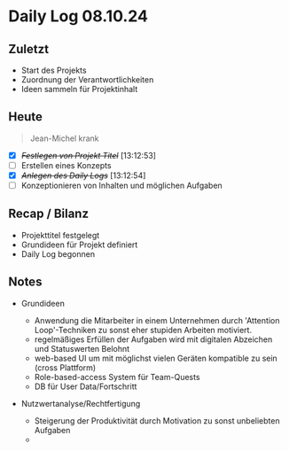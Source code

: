 # Daily Log 08.10.24

## Zuletzt
- Start des Projekts
- Zuordnung der Verantwortlichkeiten
- Ideen sammeln für Projektinhalt

## Heute
> Jean-Michel krank

- [X] ~~*Festlegen von Projekt Titel*~~ [13:12:53]
- [ ] Erstellen eines Konzepts
- [X] ~~*Anlegen des Daily Logs*~~ [13:12:54]
- [ ] Konzeptionieren von Inhalten und möglichen Aufgaben

## Recap / Bilanz

- Projekttitel festgelegt
- Grundideen für Projekt definiert
- Daily Log begonnen

## Notes

- Grundideen
  - Anwendung die Mitarbeiter in einem Unternehmen durch 'Attention Loop'-Techniken zu sonst eher stupiden Arbeiten motiviert.
  - regelmäßiges Erfüllen der Aufgaben wird mit digitalen Abzeichen und Statuswerten Belohnt
  - web-based UI um mit möglichst vielen Geräten kompatible zu sein (cross Plattform)
  - Role-based-access System für Team-Quests
  - DB für User Data/Fortschritt

- Nutzwertanalyse/Rechtfertigung
  - Steigerung der Produktivität durch Motivation zu sonst unbeliebten Aufgaben
  - 